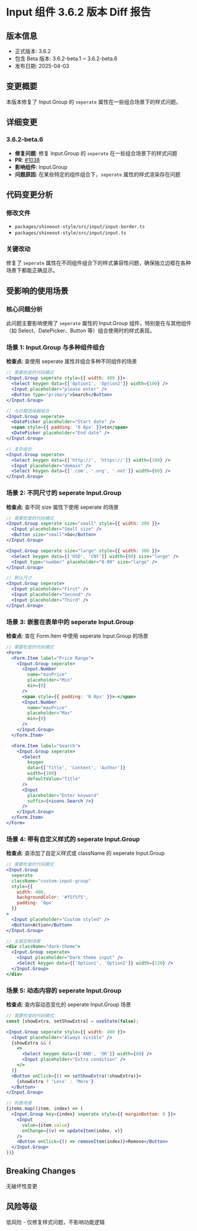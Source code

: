 # Input 组件 3.6.2 版本 Diff 报告

## 版本信息
- 正式版本: 3.6.2
- 包含 Beta 版本: 3.6.2-beta.1 ~ 3.6.2-beta.6
- 发布日期: 2025-04-03

## 变更概要

本版本修复了 Input.Group 的 `seperate` 属性在一些组合场景下的样式问题。

## 详细变更

### 3.6.2-beta.6
- **修复问题**: 修复 Input.Group 的 `seperate` 在一些组合场景下的样式问题
- **PR**: [#1038](https://github.com/sheinsight/shineout-next/pull/1038)
- **影响组件**: Input.Group
- **问题原因**: 在某些特定的组件组合下，`seperate` 属性的样式渲染存在问题

## 代码变更分析

### 修改文件
- `packages/shineout-style/src/input/input-border.ts`
- `packages/shineout-style/src/input/input.ts`

### 关键改动
修复了 `seperate` 属性在不同组件组合下的样式兼容性问题，确保独立边框在各种场景下都能正确显示。

## 受影响的使用场景

### 核心问题分析
此问题主要影响使用了 `seperate` 属性的 Input.Group 组件，特别是在与其他组件（如 Select、DatePicker、Button 等）组合使用时的样式表现。

### 场景 1: Input.Group 与多种组件组合
**检查点**: 查使用 seperate 属性并组合多种不同组件的场景
```jsx
// 需要检查的代码模式
<Input.Group seperate style={{ width: 400 }}>
  <Select keygen data={['Option1', 'Option2']} width={100} />
  <Input placeholder="please enter" />
  <Button type="primary">Search</Button>
</Input.Group>

// 与日期选择器组合
<Input.Group seperate>
  <DatePicker placeholder="Start date" />
  <span style={{ padding: '0 8px' }}>to</span>
  <DatePicker placeholder="End date" />
</Input.Group>

// 复杂组合
<Input.Group seperate>
  <Select keygen data={['http://', 'https://']} width={100} />
  <Input placeholder="domain" />
  <Select keygen data={['.com', '.org', '.net']} width={80} />
</Input.Group>
```

### 场景 2: 不同尺寸的 seperate Input.Group
**检查点**: 查不同 size 属性下使用 seperate 的场景
```jsx
// 需要检查的代码模式
<Input.Group seperate size="small" style={{ width: 300 }}>
  <Input placeholder="Small size" />
  <Button size="small">Go</Button>
</Input.Group>

<Input.Group seperate size="large" style={{ width: 300 }}>
  <Select keygen data={['USD', 'CNY']} width={80} size="large" />
  <Input type="number" placeholder="0.00" size="large" />
</Input.Group>

// 默认尺寸
<Input.Group seperate>
  <Input placeholder="First" />
  <Input placeholder="Second" />
  <Input placeholder="Third" />
</Input.Group>
```

### 场景 3: 嵌套在表单中的 seperate Input.Group
**检查点**: 查在 Form.Item 中使用 seperate Input.Group 的场景
```jsx
// 需要检查的代码模式
<Form>
  <Form.Item label="Price Range">
    <Input.Group seperate>
      <Input.Number 
        name="minPrice"
        placeholder="Min"
        min={0}
      />
      <span style={{ padding: '0 8px' }}>-</span>
      <Input.Number 
        name="maxPrice"
        placeholder="Max"
        min={0}
      />
    </Input.Group>
  </Form.Item>

  <Form.Item label="Search">
    <Input.Group seperate>
      <Select 
        keygen 
        data={['Title', 'Content', 'Author']} 
        width={100}
        defaultValue="Title"
      />
      <Input 
        placeholder="Enter keyword"
        suffix={<icons.Search />}
      />
    </Input.Group>
  </Form.Item>
</Form>
```

### 场景 4: 带有自定义样式的 seperate Input.Group
**检查点**: 查添加了自定义样式或 className 的 seperate Input.Group
```jsx
// 需要检查的代码模式
<Input.Group 
  seperate 
  className="custom-input-group"
  style={{ 
    width: 400,
    backgroundColor: '#f5f5f5',
    padding: '8px'
  }}
>
  <Input placeholder="Custom styled" />
  <Button>Action</Button>
</Input.Group>

// 主题定制场景
<div className="dark-theme">
  <Input.Group seperate>
    <Input placeholder="Dark theme input" />
    <Select keygen data={['Option1', 'Option2']} width={120} />
  </Input.Group>
</div>
```

### 场景 5: 动态内容的 seperate Input.Group
**检查点**: 查内容动态变化的 seperate Input.Group 场景
```jsx
// 需要检查的代码模式
const [showExtra, setShowExtra] = useState(false);

<Input.Group seperate style={{ width: 400 }}>
  <Input placeholder="Always visible" />
  {showExtra && (
    <>
      <Select keygen data={['AND', 'OR']} width={80} />
      <Input placeholder="Extra condition" />
    </>
  )}
  <Button onClick={() => setShowExtra(!showExtra)}>
    {showExtra ? 'Less' : 'More'}
  </Button>
</Input.Group>

// 列表场景
{items.map((item, index) => (
  <Input.Group key={index} seperate style={{ marginBottom: 8 }}>
    <Input 
      value={item.value}
      onChange={(v) => updateItem(index, v)}
    />
    <Button onClick={() => removeItem(index)}>Remove</Button>
  </Input.Group>
))}
```

## Breaking Changes

无破坏性变更

## 风险等级

低风险 - 仅修复样式问题，不影响功能逻辑
